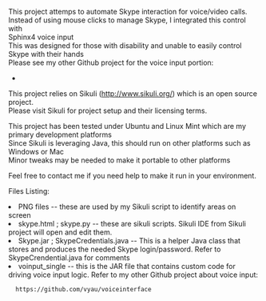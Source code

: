 
This project attemps to automate Skype interaction for voice/video calls. <br>
Instead of using mouse clicks to manage Skype, I integrated this control with <br>
Sphinx4 voice input<br>
This was designed for those with disability and unable to easily control Skype with their hands<br>
Please see my other Github project for the voice input portion: <br>
<ul> <li>
</ul>

<p>

This project relies on Sikuli (http://www.sikuli.org/) which is an open source project. <br>
 Please visit Sikuli for project setup and their licensing terms.<br>

 <p>

 This project has been tested under Ubuntu and Linux Mint which are my primary development platforms<br>
 Since Sikuli is leveraging Java, this should run on other platforms such as Windows or Mac <br>
 Minor tweaks may be needed to make it portable to other platforms <br>
<p>

 Feel free to contact me if you need help to make it run in your environment.<br>
<p>

Files Listing:<br>
<ui>
<li>  PNG files -- these are used by my Sikuli script to identify areas on screen
<li>  skype.html ; skype.py -- these are sikuli scripts.  Sikuli IDE from Sikuli project will
      open and edit them.   
<li> Skype.jar ; SkypeCredentials.java -- This is a helper Java class that stores and produces 
      the needed Skype login/password.  Refer to SkypeCrendential.java for comments
<li> voinput_single -- this is the JAR file that contains custom code for driving voice input logic.
       Refer to my other Github project about voice input:
 
      https://github.com/vyau/voiceinterface
       

</ul>
<p>
